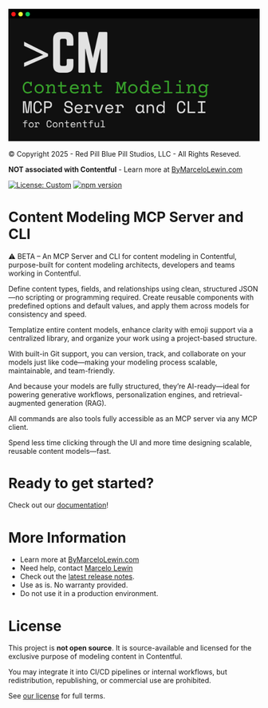 ![Content Modeling MCP Server and CLI for Contentful](./common/docs/assets/cmcli-logo.png)

© Copyright 2025 - Red Pill Blue Pill Studios, LLC - All Rights Reseved.

**NOT associated with Contentful** - Learn more at [ByMarceloLewin.com](https://www.bymarcelolewin.com/)

[![License: Custom](https://img.shields.io/badge/license-Custom-lightgrey)](LICENSE.md)
[![npm version](https://img.shields.io/npm/v/@icodewith-ai/content-modeling-cli.svg)](https://www.npmjs.com/package/@icodewith-ai/content-modeling-cli)

# Content Modeling MCP Server and CLI
⚠️ BETA – An MCP Server and CLI for content modeling in Contentful, purpose-built for content modeling architects, developers and teams working in Contentful.

Define content types, fields, and relationships using clean, structured JSON—no scripting or programming required. Create reusable components with predefined options and default values, and apply them across models for consistency and speed.

Templatize entire content models, enhance clarity with emoji support via a centralized library, and organize your work using a project-based structure.

With built-in Git support, you can version, track, and collaborate on your models just like code—making your modeling process scalable, maintainable, and team-friendly.

And because your models are fully structured, they’re AI-ready—ideal for powering generative workflows, personalization engines, and retrieval-augmented generation (RAG).

All commands are also tools fully accessible as an MCP server via any MCP client.

Spend less time clicking through the UI and more time designing scalable, reusable content models—fast.

# Ready to get started?
Check out our [documentation](common/docs/README.md)!

# More Information
- Learn more at [ByMarceloLewin.com](https://www.bymarcelolewin.com/)
- Need help, contact [Marcelo Lewin](mailto:marcelo@redpillbluepillstudios.com)
- Check out the [latest release notes](common/docs/release_notes.md).
- Use as is.  No warranty provided.  
- Do not use it in a production environment.

# License
This project is **not open source**. It is source-available and licensed for the exclusive purpose of modeling content in Contentful.

You may integrate it into CI/CD pipelines or internal workflows, but redistribution, republishing, or commercial use are prohibited.

See [our license](LICENSE.md) for full terms.